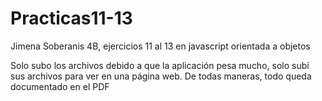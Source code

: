 # Practicas11-13
Jimena Soberanis 4B, ejercicios 11 al 13 en javascript orientada a objetos

Solo subo los archivos debido a que la aplicación pesa mucho, solo subí sus archivos para ver en una página web. De todas maneras, todo queda documentado en el PDF
